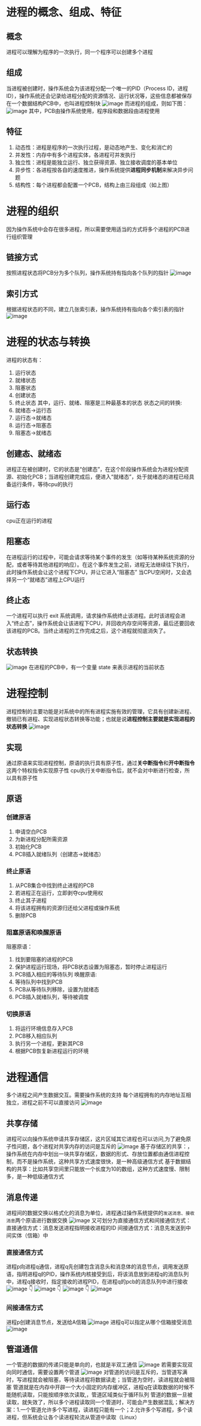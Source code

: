 # 进程的概念、组成、特征
## 概念
进程可以理解为程序的一次执行，同一个程序可以创建多个进程
## 组成
当进程被创建时，操作系统会为该进程分配一个唯一的PID（Process ID，进程ID），操作系统还会记录给进程分配的资源情况、运行状况等，这些信息都被保存在一个数据结构PCB中，也叫进程控制块
![image](https://github.com/user-attachments/assets/568e1105-9df3-4f30-af4a-54a0885708b6)
而进程的组成，则如下图：
![image](https://github.com/user-attachments/assets/195c850a-cbcb-4398-9a1c-77ae05880fef)
其中，PCB由操作系统使用，程序段和数据段由进程使用
## 特征
1. 动态性：进程是程序的一次执行过程，是动态地产生、变化和消亡的
2. 并发性：内存中有多个进程实体，各进程可并发执行
3. 独立性：进程是能独立运行、独立获得资源、独立接收调度的基本单位
4. 异步性：各进程按各自的速度推进，操作系统提供**进程同步机制**来解决异步问题
5. 结构性：每个进程都会配置一个PCB，结构上由三段组成（如上图）
# 进程的组织
因为操作系统中会存在很多进程，所以需要使用适当的方式将多个进程的PCB进行组织管理
## 链接方式
按照进程状态将PCB分为多个队列，操作系统持有指向各个队列的指针
![image](https://github.com/user-attachments/assets/583f94a8-0fb0-4df4-8960-78e4651ba05b)
## 索引方式
根据进程状态的不同，建立几张索引表，操作系统持有指向各个索引表的指针
![image](https://github.com/user-attachments/assets/615a052b-8780-418c-9dcf-2e7ba81e1e6d)
# 进程的状态与转换
进程的状态有：
1. 运行状态
2. 就绪状态
3. 阻塞状态
4. 创建状态
5. 终止状态
其中，运行、就绪、阻塞是三种最基本的状态
状态之间的转换:
1. 就绪态->运行态
2. 运行态->就绪态
3. 运行态->阻塞态
4. 阻塞态->就绪态
## 创建态、就绪态
进程正在被创建时，它的状态是“创建态”，在这个阶段操作系统会为进程分配资源、初始化PCB；当进程创建完成后，便进入“就绪态”，处于就绪态的进程已经具备运行条件，等待cpu的执行
## 运行态
cpu正在运行的进程
## 阻塞态
在进程运行的过程中，可能会请求等待某个事件的发生（如等待某种系统资源的分配，或者等待其他进程的响应）。在这个事件发生之前，进程无法继续往下执行，此时操作系统会让这个进程下CPU，并让它进入“阻塞态”
当CPU空闲时，又会选择另一个“就绪态”进程上CPU运行
## 终止态
一个进程可以执行 exit 系统调用，请求操作系统终止该进程。此时该进程会进入“终止态”，操作系统会让该进程下CPU，并回收内存空间等资源，最后还要回收该进程的PCB。当终止进程的工作完成之后，这个进程就彻底消失了。
## 状态转换
![image](https://github.com/user-attachments/assets/f54dd876-ac05-4c0e-9723-40d845f03e65)
在进程的PCB中，有一个变量 state 来表示进程的当前状态
# 进程控制
进程控制的主要功能是对系统中的所有进程实施有效的管理，它具有创建新进程、撤销已有进程、实现进程状态转换等功能；也就是说**进程控制主要就是实现进程的状态转换**
![image](https://github.com/user-attachments/assets/5c25ae03-3ab3-42ce-89ee-7578269b6019)
## 实现
通过原语来实现进程控制，原语的执行具有原子性，通过**关中断指令**和**开中断指令**这两个特权指令实现原子性
cpu执行关中断指令后，就不会对中断进行检查，所以具有原子性
## 原语
### 创建原语
1. 申请空白PCB
2. 为新进程分配所需资源
3. 初始化PCB
4. PCB插入就绪队列（创建态->就绪态）
### 终止原语
1. 从PCB集合中找到终止进程的PCB
2. 若进程正在运行，立即剥夺cpu使用权
3. 终止其子进程
4. 将该进程拥有的资源归还给父进程或操作系统
5. 删除PCB
### 阻塞原语和唤醒原语
阻塞原语：
1. 找到要阻塞的进程的PCB
2. 保护进程运行现场，将PCB状态设置为阻塞态，暂时停止进程运行
3. PCB插入相应的等待队列
唤醒原语:
1. 等待队列中找到PCB
2. PCB从等待队列移除，设置为就绪态
3. PCB插入就绪队列，等待被调度
### 切换原语
1. 将运行环境信息存入PCB
2. PCB移入相应队列
3. 执行另一个进程，更新其PCB
4. 根据PCB恢复新进程运行的环境
# 进程通信
多个进程之间产生数据交互。需要操作系统的支持
每个进程拥有的内存地址互相独立，进程之前不可以直接访问
![image](https://github.com/user-attachments/assets/5ef7a1f6-e74f-4953-8029-98928397d732)
## 共享存储
进程可以向操作系统申请共享存储区，这片区域其它进程也可以访问,为了避免原子性问题，各个进程对共享内存的访问是互斥的
![image](https://github.com/user-attachments/assets/1a325e70-9bf8-4370-9808-61cf9a7bee8e)
基于存储区的共享：，操作系统在内存中划出一块共享存储区，数据的形式、存放位置都由通信进程控制，而不是操作系统，这种共享方式速度很快，是一种高级通信方式
基于数据结构的共享：比如共享空间里只能放一个长度为10的数组，这种方式速度慢、限制多，是一种低级通信方式
## 消息传递
进程间的数据交换以格式化的消息为单位，进程通过操作系统提供的`发送消息、接收消息`两个原语进行数据交换
![image](https://github.com/user-attachments/assets/7c3a0021-cd01-4520-a437-c4788d3eb451)
又可划分为直接通信方式和间接通信方式：
直接通信方式：消息发送进程指明接收进程的ID
间接通信方式：消息先发送到中间实体（信箱）中
### 直接通信方式
进程p向进程q通信，进程q先创建包含消息头和消息体的消息节点，调用发送原语，指明进程q的PID，操作系统内核接受到后，将该消息放到进程q的消息队列中，进程q接收时，指定接收的进程PID，在进程q的pcb的消息队列中进行接收
![image](https://github.com/user-attachments/assets/b2a55983-415e-4d24-9367-2d64c552e858)
👇
![image](https://github.com/user-attachments/assets/2b201493-5ea9-4805-bb14-16746d6494ce)
👇
![image](https://github.com/user-attachments/assets/5aa612e6-ac7b-46a9-a082-d9ec97e19ea6)
👇
![image](https://github.com/user-attachments/assets/4738c3a8-29ff-4b2c-919e-b8cefcb65f1c)
### 间接通信方式
进程p创建消息节点，发送给A信箱
![image](https://github.com/user-attachments/assets/bb1bb7d5-2921-4455-8dc3-61150b05152b)
进程q可以指定从哪个信箱接受消息
![image](https://github.com/user-attachments/assets/0a5b97f6-4c70-438a-bf29-1648a89b46a4)
## 管道通信
一个管道的数据的传递只能是单向的，也就是半双工通信
![image](https://github.com/user-attachments/assets/b54d7978-3de8-411f-b564-e0939611a868)
若需要实现双向同时通信，需要设置两个管道
![image](https://github.com/user-attachments/assets/ee623da0-2f30-4b3d-a012-75c6eebf376e)
对管道的访问是互斥的，当管道写满时，写进程就会被阻塞，等待读进程将数据读走；当管道为空时，读进程就会被阻塞
管道就是在内存中开辟一个大小固定的内存缓冲区，进程q在读取数据的时候不能随机读取，只能按顺序依次读取,，管道区域类似于循环队列
管道的数据一旦被读取，就失效了，所以多个进程读取同一个管道时，可能会产生数据混乱；解决方案：1.一个管道允许多个写进程，读进程只能有一个；2.允许多个写进程，多个读进程，但系统会让各个读进程轮流从管道中读取（Linux）

